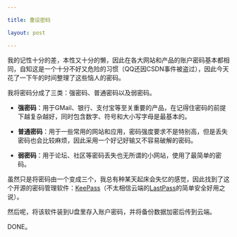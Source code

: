 ```yaml
---

title: 重设密码

layout: post

---
```

我的记性十分的差，本性又十分的懒，因此在各大网站和产品的账户密码基本都相同，自知这是一个十分不好又危险的习惯（QQ还因CSDN事件被盗过），因此今天花了一下午的时间整理了这些恼人的密码。

我将密码分成了三类：强密码、普通密码以及弱密码。

* **强密码**：用于GMail、银行、支付宝等至关重要的产品，在记得住密码的前提下越复杂越好，同时包含数字、符号和大小写字母是最基本的。

* **普通密码**：用于一些常用的网站和应用，密码强度要求不是特别高，但是丢失密码也会比较麻烦，因此采用一个好记好输又不容易破解的密码。

* **弱密码**：用于论坛、社区等密码丢失也无所谓的小网站，使用了最简单的密码。

虽然只是将密码由一个变成三个，我总有种某天起床会失忆的感觉，因此找到了这个开源的密码管理软件：[KeePass][1]（不太相信云端的[LastPass][2]的简单安全好用之说）。

然后呢，将该软件装到U盘里存入账户密码，并将备份数据加密后传到云端。

DONE。

[1]:http://keepass.info
[2]:https://lastpass.com/